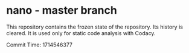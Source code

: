 # nano - master branch

This repository contains the frozen state of the repository.
Its history is cleared. It is used only for static code
analysis with Codacy.

Commit Time: 1714546377